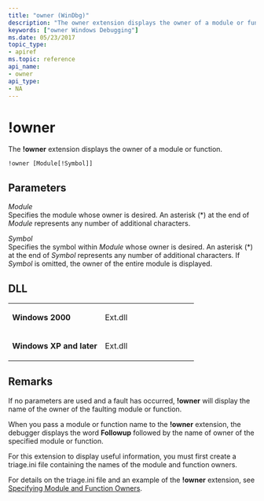 ```yaml
---
title: "owner (WinDbg)"
description: "The owner extension displays the owner of a module or function."
keywords: ["owner Windows Debugging"]
ms.date: 05/23/2017
topic_type:
- apiref
ms.topic: reference
api_name:
- owner
api_type:
- NA
---
```


# !owner


The **!owner** extension displays the owner of a module or function.

```dbgcmd
!owner [Module[!Symbol]]
```

## <span id="ddk__owner_dbg"></span><span id="DDK__OWNER_DBG"></span>Parameters


<span id="_______Module______"></span><span id="_______module______"></span><span id="_______MODULE______"></span> *Module*   
Specifies the module whose owner is desired. An asterisk (\*) at the end of *Module* represents any number of additional characters.

<span id="_______Symbol______"></span><span id="_______symbol______"></span><span id="_______SYMBOL______"></span> *Symbol*   
Specifies the symbol within *Module* whose owner is desired. An asterisk (\*) at the end of *Symbol* represents any number of additional characters. If *Symbol* is omitted, the owner of the entire module is displayed.

## DLL

<table>
<colgroup>
<col width="50%" />
<col width="50%" />
</colgroup>
<tbody>
<tr class="odd">
<td align="left"><p><strong>Windows 2000</strong></p></td>
<td align="left"><p>Ext.dll</p></td>
</tr>
<tr class="even">
<td align="left"><p><strong>Windows XP and later</strong></p></td>
<td align="left"><p>Ext.dll</p></td>
</tr>
</tbody>
</table>

 

## Remarks

If no parameters are used and a fault has occurred, **!owner** will display the name of the owner of the faulting module or function.

When you pass a module or function name to the **!owner** extension, the debugger displays the word **Followup** followed by the name of owner of the specified module or function.

For this extension to display useful information, you must first create a triage.ini file containing the names of the module and function owners.

For details on the triage.ini file and an example of the **!owner** extension, see [Specifying Module and Function Owners](../debugger/specifying-module-and-function-owners.md).

 

 






